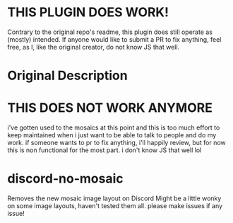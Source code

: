 # THIS PLUGIN DOES WORK!
Contrary to the original repo's readme, this plugin does still operate as (mostly) intended. If anyone would like to submit a PR to fix anything, feel free, as I, like the original creator, do not know JS that well.

# Original Description

# THIS DOES NOT WORK ANYMORE
i've gotten used to the mosaics at this point and this is too much effort to keep maintained when i just want to be able to talk to people and do my work. if someone wants to pr to fix anything, i'll happily review, but for now this is non functional for the most part. i don't know JS that well lol

# discord-no-mosaic
Removes the new mosaic image layout on Discord
Might be a little wonky on some image layouts, haven't tested them all. please make issues if any issue!
